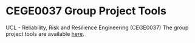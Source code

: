 # CEGE0037 Group Project Tools

UCL - Reliability, Risk and Resilience Engineering (CEGE0037)
The group project tools are available [here](https://cege0037groupprojecttools.streamlit.app/).
